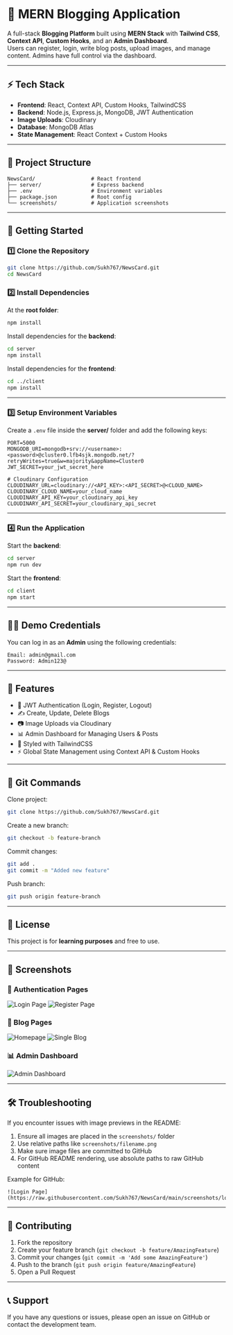 # 📰 MERN Blogging Application

A full-stack **Blogging Platform** built using **MERN Stack** with **Tailwind CSS**, **Context API**, **Custom Hooks**, and an **Admin Dashboard**.  
Users can register, login, write blog posts, upload images, and manage content. Admins have full control via the dashboard.

---

## ⚡ Tech Stack

- **Frontend**: React, Context API, Custom Hooks, TailwindCSS
- **Backend**: Node.js, Express.js, MongoDB, JWT Authentication
- **Image Uploads**: Cloudinary
- **Database**: MongoDB Atlas
- **State Management**: React Context + Custom Hooks

---

## 📂 Project Structure

```
NewsCard/                  # React frontend
├── server/                # Express backend
├── .env                   # Environment variables
├── package.json           # Root config
└── screenshots/           # Application screenshots
```

---

## 🚀 Getting Started

### 1️⃣ Clone the Repository

```bash
git clone https://github.com/Sukh767/NewsCard.git
cd NewsCard
```

### 2️⃣ Install Dependencies

At the **root folder**:

```bash
npm install
```

Install dependencies for the **backend**:

```bash
cd server
npm install
```

Install dependencies for the **frontend**:

```bash
cd ../client
npm install
```

---

### 3️⃣ Setup Environment Variables

Create a `.env` file inside the **server/** folder and add the following keys:

```env
PORT=5000
MONGODB_URI=mongodb+srv://<username>:<password>@cluster0.lfb4sjk.mongodb.net/?retryWrites=true&w=majority&appName=Cluster0
JWT_SECRET=your_jwt_secret_here

# Cloudinary Configuration
CLOUDINARY_URL=cloudinary://<API_KEY>:<API_SECRET>@<CLOUD_NAME>
CLOUDINARY_CLOUD_NAME=your_cloud_name
CLOUDINARY_API_KEY=your_cloudinary_api_key
CLOUDINARY_API_SECRET=your_cloudinary_api_secret
```

---

### 4️⃣ Run the Application

Start the **backend**:

```bash
cd server
npm run dev
```

Start the **frontend**:

```bash
cd client
npm start
```

---

## 👨‍💻 Demo Credentials

You can log in as an **Admin** using the following credentials:

```
Email: admin@gmail.com
Password: Admin123@
```

---

## 📸 Features

- 🔐 JWT Authentication (Login, Register, Logout)
- ✍️ Create, Update, Delete Blogs
- 📷 Image Uploads via Cloudinary
- 📊 Admin Dashboard for Managing Users & Posts
- 🎨 Styled with TailwindCSS
- ⚡ Global State Management using Context API & Custom Hooks

---

## 📌 Git Commands

Clone project:

```bash
git clone https://github.com/Sukh767/NewsCard.git
```

Create a new branch:

```bash
git checkout -b feature-branch
```

Commit changes:

```bash
git add .
git commit -m "Added new feature"
```

Push branch:

```bash
git push origin feature-branch
```

---

## 📜 License

This project is for **learning purposes** and free to use.

---

## 📸 Screenshots

### 🔑 Authentication Pages

![Login Page](screenshots/login.png)
![Register Page](screenshots/register.png)

### 📰 Blog Pages

![Homepage](screenshots/homepage.png)
![Single Blog](screenshots/blog.png)

### 📊 Admin Dashboard

![Admin Dashboard](screenshots/dashboard.png)

---

## 🛠️ Troubleshooting

If you encounter issues with image previews in the README:

1. Ensure all images are placed in the `screenshots/` folder
2. Use relative paths like `screenshots/filename.png`
3. Make sure image files are committed to GitHub
4. For GitHub README rendering, use absolute paths to raw GitHub content

Example for GitHub:
```
![Login Page](https://raw.githubusercontent.com/Sukh767/NewsCard/main/screenshots/login.png)
```

---

## 🤝 Contributing

1. Fork the repository
2. Create your feature branch (`git checkout -b feature/AmazingFeature`)
3. Commit your changes (`git commit -m 'Add some AmazingFeature'`)
4. Push to the branch (`git push origin feature/AmazingFeature`)
5. Open a Pull Request

---

## 📞 Support

If you have any questions or issues, please open an issue on GitHub or contact the development team.

